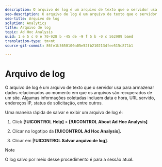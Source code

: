 ```yaml
---
description: O arquivo de log é um arquivo de texto que o servidor usa para armazenar dados relacionados ao momento em que os arquivos são recuperados de um site. Algumas informações coletadas incluem data e hora, URL servido, endereços IP, status de solicitação, entre outros.
seo-description: O arquivo de log é um arquivo de texto que o servidor usa para armazenar dados relacionados ao momento em que os arquivos são recuperados de um site. Algumas informações coletadas incluem data e hora, URL servido, endereços IP, status de solicitação, entre outros.
seo-title: Arquivo de log
solution: Analytics
title: Arquivo de log
topic: Ad Hoc Analysis
uuid: 1 e 5 c 0 e 70-928 b -45 de -9 f 5 b -0 c 562909 baed
translation-type: tm+mt
source-git-commit: 86fe1b3650100a05e52fb2102134fee515c871b1

---
```



# Arquivo de log

O arquivo de log é um arquivo de texto que o servidor usa para armazenar dados relacionados ao momento em que os arquivos são recuperados de um site. Algumas informações coletadas incluem data e hora, URL servido, endereços IP, status de solicitação, entre outros.

Uma maneira rápida de salvar e exibir um arquivo de log é:

1. Click **[!UICONTROL Help]** &gt; **[!UICONTROL About Ad Hoc Analysis]**

1. Clicar no logotipo da **[!UICONTROL Ad Hoc Analysis].**
1. Clicar em **[!UICONTROL Salvar arquivo de log]**.

>[!NOTE]
>
>O log salvo por meio desse procedimento é para a sessão atual.

